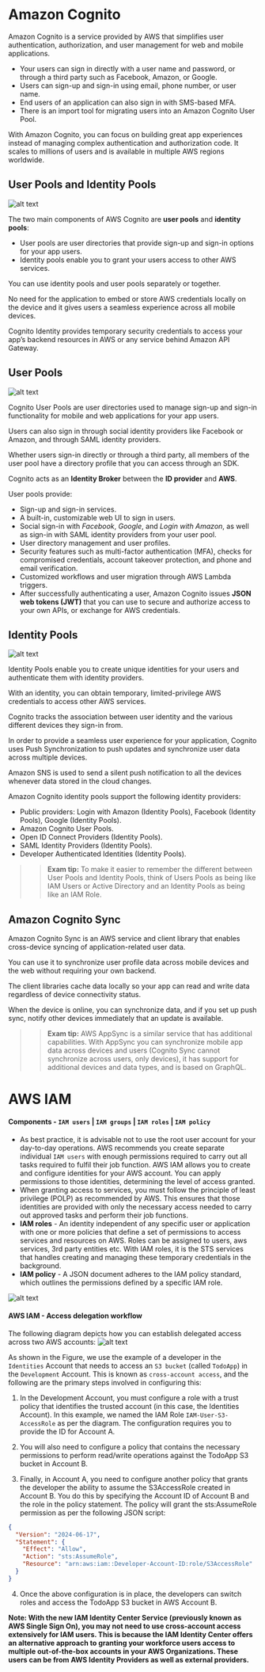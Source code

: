 # Amazon Cognito
Amazon Cognito is a service provided by AWS that simplifies user authentication, authorization, and user management for web and mobile applications.

- Your users can sign in directly with a user name and password, or through a third party such as Facebook, Amazon, or Google.
- Users can sign-up and sign-in using email, phone number, or user name.
- End users of an application can also sign in with SMS-based MFA.
- There is an import tool for migrating users into an Amazon Cognito User Pool.

With Amazon Cognito, you can focus on building great app experiences instead of managing complex authentication and authorization code. It scales to millions of users and is available in multiple AWS regions worldwide.

## User Pools and Identity Pools

![alt text](images/image-cognito.png)

The two main components of AWS Cognito are **user pools** and **identity pools**:

- User pools are user directories that provide sign-up and sign-in options for your app users.
- Identity pools enable you to grant your users access to other AWS services.

You can use identity pools and user pools separately or together.

No need for the application to embed or store AWS credentials locally on the device and it gives users a seamless experience across all mobile devices.

Cognito Identity provides temporary security credentials to access your app’s backend resources in AWS or any service behind Amazon API Gateway.

## User Pools

![alt text](images/image-cognito_user_pools.png)

Cognito User Pools are user directories used to manage sign-up and sign-in functionality for mobile and web applications for your app users.

Users can also sign in through social identity providers like Facebook or Amazon, and through SAML identity providers.

Whether users sign-in directly or through a third party, all members of the user pool have a directory profile that you can access through an SDK.

Cognito acts as an **Identity Broker** between the **ID provider** and **AWS**.

User pools provide:

- Sign-up and sign-in services.
- A built-in, customizable web UI to sign in users.
- Social sign-in with *Facebook*, *Google*, and *Login with Amazon*, as well as sign-in with SAML identity providers from your user pool.
- User directory management and user profiles.
- Security features such as multi-factor authentication (MFA), checks for compromised credentials, account takeover protection, and phone and email verification.
- Customized workflows and user migration through AWS Lambda triggers.
- After successfully authenticating a user, Amazon Cognito issues **JSON web tokens (JWT)** that you can use to secure and authorize access to your own APIs, or exchange for AWS credentials.

## Identity Pools

![alt text](images/image-cognito_identity_pools.png)

Identity Pools enable you to create unique identities for your users and authenticate them with identity providers.

With an identity, you can obtain temporary, limited-privilege AWS credentials to access other AWS services.

Cognito tracks the association between user identity and the various different devices they sign-in from.

In order to provide a seamless user experience for your application, Cognito uses Push Synchronization to push updates and synchronize user data across multiple devices.

Amazon SNS is used to send a silent push notification to all the devices whenever data stored in the cloud changes.

Amazon Cognito identity pools support the following identity providers:

- Public providers: Login with Amazon (Identity Pools), Facebook (Identity Pools), Google (Identity Pools).
- Amazon Cognito User Pools.
- Open ID Connect Providers (Identity Pools).
- SAML Identity Providers (Identity Pools).
- Developer Authenticated Identities (Identity Pools).

>> **Exam tip:** To make it easier to remember the different between User Pools and Identity Pools, think of Users Pools as being like IAM Users or Active Directory and an Identity Pools as being like an IAM Role.

## Amazon Cognito Sync
Amazon Cognito Sync is an AWS service and client library that enables cross-device syncing of application-related user data.

You can use it to synchronize user profile data across mobile devices and the web without requiring your own backend.

The client libraries cache data locally so your app can read and write data regardless of device connectivity status.

When the device is online, you can synchronize data, and if you set up push sync, notify other devices immediately that an update is available.

>> **Exam tip:** AWS AppSync is a similar service that has additional capabilities. With AppSync you can synchronize mobile app data across devices and users (Cognito Sync cannot synchronize across users, only devices), it has support for additional devices and data types, and is based on GraphQL.

# AWS IAM
#### Components - `IAM users` | `IAM groups` | `IAM roles` | `IAM policy`

- As best practice, it is advisable not to use the root user account for your day-to-day operations. AWS recommends you create separate individual `IAM users` with enough permissions required to carry out all tasks required to fulfil their job function. AWS IAM allows you to create and configure identities for your AWS account. You can apply permissions to those identities, determining the level of access granted.
- When granting access to services, you must follow the principle of least privilege (POLP) as recommended by AWS. This ensures that those identities are provided with only the necessary access needed to carry out approved tasks and perform their job functions. 
- **IAM roles** - An identity independent of any specific user or application with one or more policies that define a set of permissions to access services and resources on AWS. Roles can be assigned to users, aws services, 3rd party entities etc. With IAM roles, it is the STS services that handles creating and managing these temporary credentials in the background.
- **IAM policy** - A JSON document adheres to the IAM policy standard, which outlines the permissions defined by a specific IAM role. 

![alt text](images/image_iam.png)

#### AWS IAM - Access delegation workflow
The following diagram depicts how you can establish delegated access across two AWS accounts:
![alt text](images/image-iam_delegate_access.png)

As shown in the Figure, we use the example of a developer in the `Identities` Account that needs to access an `S3 bucket` (called `TodoApp`) in the `Development` Account. This is known as `cross-account access`, and the following are the primary steps involved in configuring this:

1. In the Development Account, you must configure a role with a trust policy that identifies the trusted account (in this case, the Identities Account). In this example, we named the IAM Role `IAM-User-S3-AccessRole` as per the diagram. The configuration requires you to provide the ID for Account A.

2. You will also need to configure a policy that contains the necessary permissions to perform read/write operations against the TodoApp S3 bucket in Account B.

3. Finally, in Account A, you need to configure another policy that grants the developer the ability to assume the S3AccessRole created in Account B. You do this by specifying the Account ID of Account B and the role in the policy statement. The policy will grant the sts:AssumeRole permission as per the following JSON script:

```json
{
  "Version": "2024-06-17",
  "Statement": {
    "Effect": "Allow",
    "Action": "sts:AssumeRole",
    "Resource": "arn:aws:iam::Developer-Account-ID:role/S3AccessRole"
  }
}
```

4. Once the above configuration is in place, the developers can switch roles and access the TodoApp S3 bucket in AWS Account B.

**Note: With the new IAM Identity Center Service (previously known as AWS Single Sign On), you may not need to use cross-account access extensively for IAM users. This is because the IAM Identity Center offers an alternative approach to granting your workforce users access to multiple out-of-the-box accounts in your AWS Organizations. These users can be from AWS Identity Providers as well as external providers.** 


